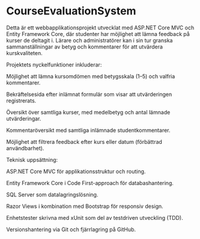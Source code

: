 # CourseEvaluationSystem
Detta är ett webbapplikationsprojekt utvecklat med ASP.NET Core MVC och Entity Framework Core, där studenter har möjlighet att lämna feedback på kurser de deltagit i. Lärare och administratörer kan i sin tur granska sammanställningar av betyg och kommentarer för att utvärdera kurskvaliteten.

Projektets nyckelfunktioner inkluderar:

Möjlighet att lämna kursomdömen med betygsskala (1–5) och valfria kommentarer.

Bekräftelsesida efter inlämnat formulär som visar att utvärderingen registrerats.

Översikt över samtliga kurser, med medelbetyg och antal lämnade utvärderingar.

Kommentaröversikt med samtliga inlämnade studentkommentarer.

Möjlighet att filtrera feedback efter kurs eller datum (förbättrad användbarhet).

Teknisk uppsättning:

ASP.NET Core MVC för applikationsstruktur och routing.

Entity Framework Core i Code First-approach för databashantering.

SQL Server som datalagringslösning.

Razor Views i kombination med Bootstrap för responsiv design.

Enhetstester skrivna med xUnit som del av testdriven utveckling (TDD).

Versionshantering via Git och fjärrlagring på GitHub.

